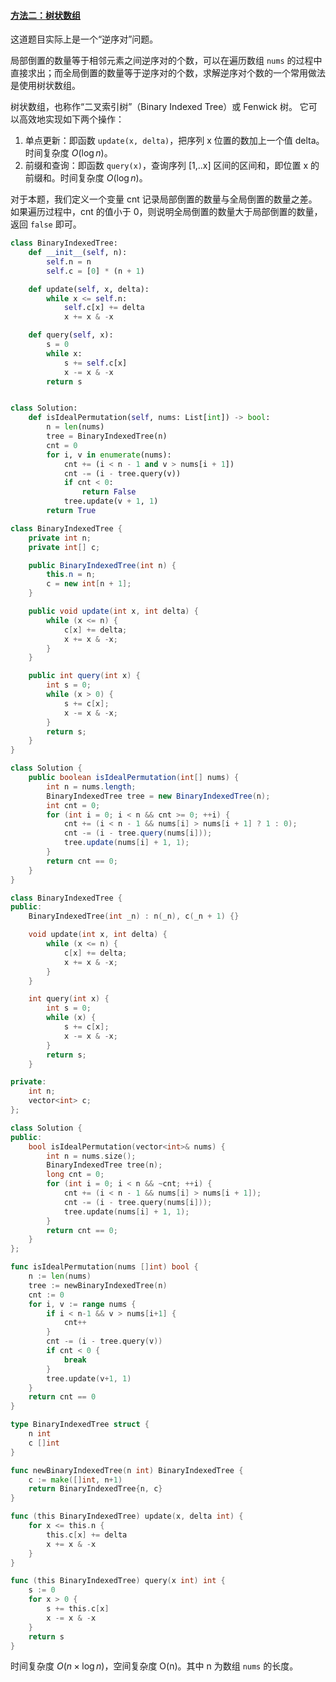 ﻿#### [方法二：树状数组](https://leetcode.cn/problems/global-and-local-inversions/solutions/1973202/by-lcbin-6qe7/)

这道题目实际上是一个“逆序对”问题。

局部倒置的数量等于相邻元素之间逆序对的个数，可以在遍历数组 `nums` 的过程中直接求出；而全局倒置的数量等于逆序对的个数，求解逆序对个数的一个常用做法是使用树状数组。

树状数组，也称作“二叉索引树”（Binary Indexed Tree）或 Fenwick 树。 它可以高效地实现如下两个操作：
1.  单点更新：即函数 `update(x, delta)`，把序列 x 位置的数加上一个值 delta。时间复杂度 $O(\log n)$。
2.  前缀和查询：即函数 `query(x)`，查询序列 [1,..x] 区间的区间和，即位置 x 的前缀和。时间复杂度 $O(\log n)$。

对于本题，我们定义一个变量 cnt 记录局部倒置的数量与全局倒置的数量之差。如果遍历过程中，cnt 的值小于 0，则说明全局倒置的数量大于局部倒置的数量，返回 `false` 即可。

```python
class BinaryIndexedTree:
    def __init__(self, n):
        self.n = n
        self.c = [0] * (n + 1)

    def update(self, x, delta):
        while x <= self.n:
            self.c[x] += delta
            x += x & -x

    def query(self, x):
        s = 0
        while x:
            s += self.c[x]
            x -= x & -x
        return s


class Solution:
    def isIdealPermutation(self, nums: List[int]) -> bool:
        n = len(nums)
        tree = BinaryIndexedTree(n)
        cnt = 0
        for i, v in enumerate(nums):
            cnt += (i < n - 1 and v > nums[i + 1])
            cnt -= (i - tree.query(v))
            if cnt < 0:
                return False
            tree.update(v + 1, 1)
        return True
```

```java
class BinaryIndexedTree {
    private int n;
    private int[] c;

    public BinaryIndexedTree(int n) {
        this.n = n;
        c = new int[n + 1];
    }

    public void update(int x, int delta) {
        while (x <= n) {
            c[x] += delta;
            x += x & -x;
        }
    }

    public int query(int x) {
        int s = 0;
        while (x > 0) {
            s += c[x];
            x -= x & -x;
        }
        return s;
    }
}

class Solution {
    public boolean isIdealPermutation(int[] nums) {
        int n = nums.length;
        BinaryIndexedTree tree = new BinaryIndexedTree(n);
        int cnt = 0;
        for (int i = 0; i < n && cnt >= 0; ++i) {
            cnt += (i < n - 1 && nums[i] > nums[i + 1] ? 1 : 0);
            cnt -= (i - tree.query(nums[i]));
            tree.update(nums[i] + 1, 1);
        }
        return cnt == 0;
    }
}
```

```cpp
class BinaryIndexedTree {
public:
    BinaryIndexedTree(int _n) : n(_n), c(_n + 1) {}

    void update(int x, int delta) {
        while (x <= n) {
            c[x] += delta;
            x += x & -x;
        }
    }

    int query(int x) {
        int s = 0;
        while (x) {
            s += c[x];
            x -= x & -x;
        }
        return s;
    }

private:
    int n;
    vector<int> c;
};

class Solution {
public:
    bool isIdealPermutation(vector<int>& nums) {
        int n = nums.size();
        BinaryIndexedTree tree(n);
        long cnt = 0;
        for (int i = 0; i < n && ~cnt; ++i) {
            cnt += (i < n - 1 && nums[i] > nums[i + 1]);
            cnt -= (i - tree.query(nums[i]));
            tree.update(nums[i] + 1, 1);
        }
        return cnt == 0;
    }
};
```

```go
func isIdealPermutation(nums []int) bool {
    n := len(nums)
    tree := newBinaryIndexedTree(n)
    cnt := 0
    for i, v := range nums {
        if i < n-1 && v > nums[i+1] {
            cnt++
        }
        cnt -= (i - tree.query(v))
        if cnt < 0 {
            break
        }
        tree.update(v+1, 1)
    }
    return cnt == 0
}

type BinaryIndexedTree struct {
    n int
    c []int
}

func newBinaryIndexedTree(n int) BinaryIndexedTree {
    c := make([]int, n+1)
    return BinaryIndexedTree{n, c}
}

func (this BinaryIndexedTree) update(x, delta int) {
    for x <= this.n {
        this.c[x] += delta
        x += x & -x
    }
}

func (this BinaryIndexedTree) query(x int) int {
    s := 0
    for x > 0 {
        s += this.c[x]
        x -= x & -x
    }
    return s
}
```

时间复杂度 $O(n \times \log n)$，空间复杂度 O(n)。其中 n 为数组 `nums` 的长度。
